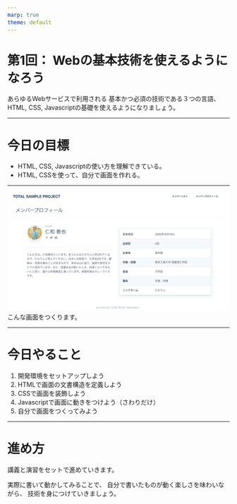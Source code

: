 ```yaml
---
marp: true
theme: default
---
```

<!-- page_number: true -->
<!-- paginate: true -->

# 第1回： Webの基本技術を使えるようになろう

あらゆるWebサービスで利用される
基本かつ必須の技術である３つの言語、
HTML, CSS, Javascriptの基礎を使えるようになりましょう。

---

# 今日の目標
- HTML, CSS, Javascriptの使い方を理解できている。
- HTML, CSSを使って、自分で画面を作れる。

---

![](images/profile_sample.png)
こんな画面をつくります。

---

# 今日やること

1. 開発環境をセットアップしよう
2. HTMLで画面の文書構造を定義しよう
3. CSSで画面を装飾しよう
4. Javascriptで画面に動きをつけよう（さわりだけ）
5. 自分で画面をつくってみよう

---

# 進め方

講義と演習をセットで進めていきます。

実際に書いて動かしてみることで、
自分で書いたものが動く楽しさを味わいながら、
技術を身につけていきましょう。

